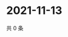 # 2021-11-13

共 0 条

<!-- BEGIN WEIBO -->
<!-- 最后更新时间 Sat Nov 13 2021 00:21:12 GMT+0800 (China Standard Time) -->

<!-- END WEIBO -->
